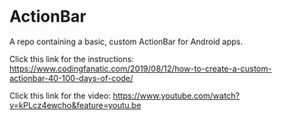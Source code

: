 # ActionBar
A repo containing a basic, custom ActionBar for Android apps. 

Click this link for the instructions: https://www.codingfanatic.com/2019/08/12/how-to-create-a-custom-actionbar-40-100-days-of-code/

Click this link for the video: https://www.youtube.com/watch?v=kPLcz4ewcho&feature=youtu.be
